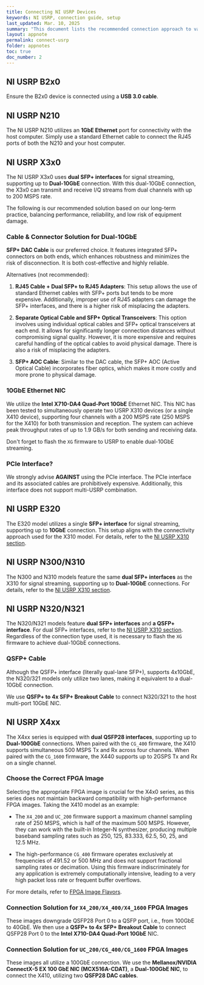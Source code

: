 ```yaml
---
title: Connecting NI USRP Devices
keywords: NI USRP, connection guide, setup
last_updated: Mar. 10, 2025
summary: "This document lists the recommended connection approach to various NI USRP models, including B2x0/N2x0/E3x0/N3x0/X3x0/X4x0."
layout: appnote
permalink: connect-usrp
folder: appnotes
toc: true
doc_number: 2
---
```


## NI USRP B2x0

Ensure the B2x0 device is connected using a **USB 3.0 cable**. 

## NI USRP N210

The NI USRP N210 utilizes an **1GbE Ethernet** port for connectivity with the host computer. Simply use a standard Ethernet cable to connect the RJ45 ports of both the N210 and your host computer.

## NI USRP X3x0

The NI USRP X3x0 uses **dual SFP+ interfaces** for signal streaming, supporting up to **Dual-10GbE** connection. With this dual-10GbE connection, the X3x0 can transmit and receive I/Q streams from dual channels with up to 200 MSPS rate.

The following is our recommended solution based on our long-term practice, balancing performance, reliability, and low risk of equipment damage.

### Cable & Connector Solution for Dual-10GbE

**SFP+ DAC Cable** is our preferred choice. It features integrated SFP+ connectors on both ends, which enhances robustness and minimizes the risk of disconnection. It is both cost-effective and highly reliable.

Alternatives (not recommended):
    
1. **RJ45 Cable + Dual SFP+ to RJ45 Adapters**: This setup allows the use of standard Ethernet cables with SFP+ ports but tends to be more expensive. Additionally, improper use of RJ45 adapters can damage the SFP+ interfaces, and there is a higher risk of misplacing the adapters.

2. **Separate Optical Cable and SFP+ Optical Transceivers**: This option involves using individual optical cables and SFP+ optical transceivers at each end. It allows for significantly longer connection distances without compromising signal quality. However, it is more expensive and requires careful handling of the optical cables to avoid physical damage. There is also a risk of misplacing the adapters.

3. **SFP+ AOC Cable**: Similar to the DAC cable, the SFP+ AOC (Active Optical Cable) incorporates fiber optics, which makes it more costly and more prone to physical damage.

### 10GbE Ethernet NIC

We utilize the **Intel X710-DA4 Quad-Port 10GbE** Ethernet NIC. This NIC has been tested to simultaneously operate two USRP X310 devices (or a single X410 device), supporting four channels with a 200 MSPS rate (250 MSPS for the X410) for both transmission and reception. The system can achieve peak throughput rates of up to 1.9 GB/s for both sending and receiving data.

Don't forget to flash the `XG` firmware to USRP to enable dual-10GbE streaming.

### PCIe Interface?

We strongly advise **AGAINST** using the PCIe interface. The PCIe interface and its associated cables are prohibitively expensive. Additionally, this interface does not support multi-USRP combination.

## NI USRP E320

The E320 model utilizes a single **SFP+ interface** for signal streaming, supporting up to **10GbE** connection. This setup aligns with the connectivity approach used for the X310 model. For details, refer to the [NI USRP X310 section](#ni-usrp-x3x0).

## NI USRP N300/N310

The N300 and N310 models feature the same **dual SFP+ interfaces** as the X310 for signal streaming, supporting up to **Dual-10GbE** connections. For details, refer to the [NI USRP X310 section](#ni-usrp-x3x0).

## NI USRP N320/N321

The N320/N321 models feature **dual SFP+ interfaces** and **a QSFP+ interface**. For dual SFP+ interfaces, refer to the [NI USRP X310 section](#ni-usrp-x3x0). Regardless of the connection type used, it is necessary to flash the `XG` firmware to achieve dual-10GbE connections.

### QSFP+ Cable

Although the QSFP+ interface (literally qual-lane SFP+), supports 4x10GbE, the N320/321 models only utilize two lanes, making it equivalent to a dual-10GbE connection.

We use **QSFP+ to 4x SFP+ Breakout Cable** to connect N320/321 to the host multi-port 10GbE NIC.

## NI USRP X4xx

The X4xx series is equipped with **dual QSFP28 interfaces**, supporting up to **Dual-100GbE** connections. When paired with the `CG_400` firmware, the X410 supports simultaneous 500 MSPS Tx and Rx across four channels. When paired with the `CG_1600` firmware, the X440 supports up to 2GSPS Tx and Rx on a single channel. 

### Choose the Correct FPGA Image
Selecting the appropriate FPGA image is crucial for the X4x0 series, as this series does not maintain backward compatibility with high-performance FPGA images. Taking the X410 model as an example:

* The `X4_200` and `UC_200` firmware support a maximum channel sampling rate of 250 MSPS, which is half of the maximum 500 MSPS. However, they can work with the built-in Integer-N synthesizer, producing multiple baseband sampling rates such as 250, 125, 83.333, 62.5, 50, 25, and 12.5 MHz. 

* The high-performance `CG_400` firmware operates exclusively at frequencies of 491.52 or 500 MHz and does not support fractional sampling rates or decimation. Using this firmware indiscriminately for any application is extremely computationally intensive, leading to a very high packet loss rate or frequent buffer overflows.

For more details, refer to [FPGA Image Flavors](https://files.ettus.com/manual/page_usrp_x4xx.html#x4xx_updating_fpga_types).

### Connection Solution for `X4_200/X4_400/X4_1600` FPGA Images

These images downgrade QSFP28 Port 0 to a QSFP port, i.e., from 100GbE to 40GbE. We then use a **QSFP+ to 4x SFP+ Breakout Cable** to connect QSFP28 Port 0 to the **Intel X710-DA4 Quad-Port 10GbE** NIC.

### Connection Solution for `UC_200/CG_400/CG_1600` FPGA Images

These images all utilize a 100GbE connection. We use the **Mellanox/NVIDIA ConnectX-5 EX 100 GbE NIC (MCX516A-CDAT)**, a **Dual-100GbE NIC**, to connect the X410, utilizing two **QSFP28 DAC cables**.
